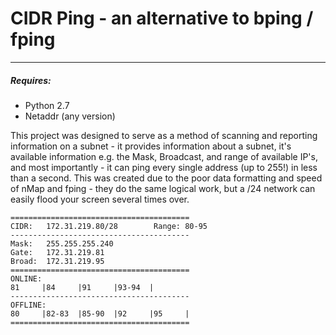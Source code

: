 # CIDR Ping - an alternative to bping / fping
---

##### Requires:
 - Python 2.7
 - Netaddr (any version)

This project was designed to serve as a method of scanning and reporting information on a subnet - it provides information about a subnet, it's available information e.g. the Mask, Broadcast, and range of available IP's, and most importantly - it can ping every single address (up to 255!) in less than a second.
This was created due to the poor data formatting and speed of nMap and fping - they do the same logical work, but a /24 network can easily flood your screen several times over.

    ========================================
    CIDR:   172.31.219.80/28        Range: 80-95
    ----------------------------------------
    Mask:   255.255.255.240
    Gate:   172.31.219.81
    Broad:  172.31.219.95
    ========================================
    ONLINE:
    81     |84     |91     |93-94  |
    ----------------------------------------
    OFFLINE:
    80     |82-83  |85-90  |92     |95     |
    ========================================